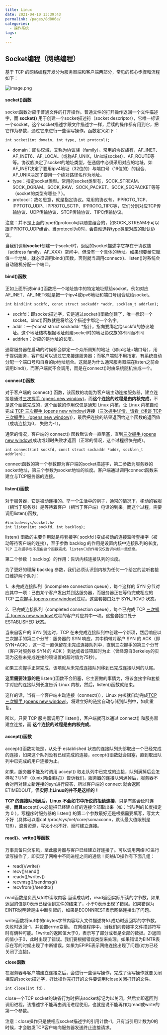 ```yaml
---
title: Linux
date: 2021-04-10 13:39:43
permalink: /pages/8d806e/
categories:
  - 操作系统
tags:
  - 
---
```

## Socket编程（网络编程）

基于 TCP 的网络编程开发分为服务器端和客户端两部分，常见的核心步骤和流程如下：

![image.png](https://img.xiaoyou66.com/2021/04/12/8c3c74a6f808e.png)

#### socket()函数

socket函数对应于普通文件的打开操作。普通文件的打开操作返回一个文件描述字，而 **socket()** 用于创建一个socket描述符（socket descriptor），它唯一标识一个socket。这个socket描述字跟文件描述字一样，后续的操作都有用到它，把它作为参数，通过它来进行一些读写操作。函数定义如下：

```text
int socket(int domain, int type, int protocol);
```

- domain：即协议域，又称为协议族（family）。常用的协议族有，AF_INET、AF_INET6、AF_LOCAL（或称AF_UNIX，Unix域socket）、AF_ROUTE等等。协议族决定了socket的地址类型，在通信中必须采用对应的地址，如AF_INET决定了要用ipv4地址（32位的）与端口号（16位的）的组合、AF_UNIX决定了要用一个绝对路径名作为地址。
- type：指定socket类型。常用的socket类型有，SOCK_STREAM、SOCK_DGRAM、SOCK_RAW、SOCK_PACKET、SOCK_SEQPACKET等等（socket的类型有哪些？）。
- protocol：故名思意，就是指定协议。常用的协议有，IPPROTO_TCP、IPPTOTO_UDP、IPPROTO_SCTP、IPPROTO_TIPC等，它们分别对应TCP传输协议、UDP传输协议、STCP传输协议、TIPC传输协议。

注意：并不是上面的type和protocol可以随意组合的，如SOCK_STREAM不可以跟IPPROTO_UDP组合。当protocol为0时，会自动选择type类型对应的默认协议。

当我们调用**socket**创建一个socket时，返回的socket描述字它存在于协议族（address family，AF_XXX）空间中，但没有一个具体的地址。如果想要给它赋值一个地址，就必须调用bind()函数，否则就当调用connect()、listen()时系统会自动随机分配一个端口。

#### bind()函数

正如上面所说bind()函数把一个地址族中的特定地址赋给socket。例如对应AF_INET、AF_INET6就是把一个ipv4或ipv6地址和端口号组合赋给socket。

```text
int bind(int sockfd, const struct sockaddr *addr, socklen_t addrlen);
```

- sockfd：即socket描述字，它是通过socket()函数创建了，唯一标识一个socket。bind()函数就是将给这个描述字绑定一个名字。
- addr：一个const struct sockaddr *指针，指向要绑定给sockfd的协议地址。这个地址结构根据地址创建socket时的地址协议族的不同而不同
- addrlen：对应的是地址的长度。

通常服务器在启动的时候都会绑定一个众所周知的地址（如ip地址+端口号），用于提供服务，客户就可以通过它来接连服务器；而客户端就不用指定，有系统自动分配一个端口号和自身的ip地址组合。这就是为什么通常服务器端在listen之前会调用bind()，而客户端就不会调用，而是在connect()时由系统随机生成一个。

#### connect()函数

对于客户端的 connect() 函数，该函数的功能为客户端主动连接服务器，建立连接是通过[三次握手 (opens new window)](http://blog.csdn.net/tennysonsky/article/details/45622395)，而**这个连接的过程是由内核完成**，不是这个函数完成的，这个函数的作用仅仅是通知 Linux 内核，让 Linux 内核自动完成 [TCP 三次握手 (opens new window)](http://blog.csdn.net/tennysonsky/article/details/45622395)连接（[三次握手详情，请看《浅谈 TCP 三次握手》 (opens new window)](http://blog.csdn.net/tennysonsky/article/details/45622395)），最后把连接的结果返回给这个函数的返回值（成功连接为0， 失败为-1）。

通常的情况，客户端的 connect() 函数默认会一直阻塞，直到[三次握手 (opens new window)](http://blog.csdn.net/tennysonsky/article/details/45622395)成功或超时失败才返回（正常的情况，这个过程很快完成）。

```text
int connect(int sockfd, const struct sockaddr *addr, socklen_t addrlen);
```

connect函数的第一个参数即为客户端的socket描述字，第二参数为服务器的socket地址，第三个参数为socket地址的长度。客户端通过调用connect函数来建立与TCP服务器的连接。

#### listen()函数

对于服务器，它是被动连接的。举一个生活中的例子，通常的情况下，移动的客服（相当于服务器）是等待着客户（相当于客户端）电话的到来。而这个过程，需要调用listen()函数。

```text
#include<sys/socket.h>
int listen(int sockfd, int backlog);
```

listen() 函数的主要作用就是将套接字( sockfd )变成被动的连接监听套接字（被动等待客户端的连接），至于参数 backlog 的作用是设置内核中连接队列的长度， `TCP 三次握手也不是由这个函数完成，listen()的作用仅仅告诉内核一些信息。`

第二个参数（ backlog）的作用：告诉内核连接队列的长度。

为了更好的理解 backlog 参数，我们必须认识到内核为任何一个给定的监听套接口维护两个队列：

1、未完成连接队列（incomplete connection queue），每个这样的 SYN 分节对应其中一项：已由某个客户发出并到达服务器，而服务器正在等待完成相应的 TCP [三次握手 (opens new window)](http://blog.csdn.net/tennysonsky/article/details/45622395)过程。这些套接口处于 SYN_RCVD 状态。

2、已完成连接队列（completed connection queue），每个已完成 TCP [三次握手 (opens new window)](http://blog.csdn.net/tennysonsky/article/details/45622395)过程的客户对应其中一项。这些套接口处于 ESTABLISHED 状态。

当来自客户的 SYN 到达时，TCP 在未完成连接队列中创建一个新项，然后响应以三次握手的第二个分节：服务器的 SYN 响应，其中稍带对客户 SYN 的 ACK（即SYN+ACK），这一项一直保留在未完成连接队列中，直到三次握手的第三个分节（客户对服务器 SYN 的 ACK ）到达或者该项超时为止（曾经源自Berkeley的实现为这些未完成连接的项设置的超时值为75秒）。

如果三次握手正常完成，该项就从未完成连接队列移到已完成连接队列的队尾。

**这里需要注意的是** listen()函数不会阻塞，它主要做的事情为，将该套接字和套接字对应的连接队列长度告诉 Linux 内核，然后，listen()函数就结束。

这样的话，当有一个客户端主动连接（connect()），Linux 内核就自动完成[TCP 三次握手 (opens new window)](http://blog.csdn.net/tennysonsky/article/details/45622395)，将建立好的链接自动存储到队列中，如此重复。

所以，只要 TCP 服务器调用了 listen()，客户端就可以通过 connect() 和服务器建立连接，而 **这个连接的过程是由内核完成**。

#### accept()函数

accept()函数功能是，从处于 established 状态的连接队列头部取出一个已经完成的连接，如果这个队列没有已经完成的连接，accept()函数就会阻塞，直到取出队列中已完成的用户连接为止。

如果，服务器不能及时调用 accept() 取走队列中已完成的连接，队列满掉后会怎样呢？UNP（《unix网络编程》）告诉我们，服务器的连接队列满掉后，服务器不会对再对建立新连接的syn进行应答，所以客户端的 connect 就会返回 ETIMEDOUT。**但实际上Linux的并不是这样的！**

**TCP 的连接队列满后，Linux 不会如书中所说的拒绝连接**，只是有些会延时连接，**而且**accept()未必能把已经建立好的连接全部取出来（如：当队列的长度指定为 0 ），写程序时服务器的 listen() 的第二个参数最好还是根据需要填写，写太大不好（具体可以看cat /proc/sys/net/core/somaxconn，默认最大值限制是 128），浪费资源，写太小也不好，延时建立连接。

#### read()、write()等函数

万事具备只欠东风，至此服务器与客户已经建立好连接了。可以调用网络I/O进行读写操作了，即实现了网咯中不同进程之间的通信！网络I/O操作有下面几组：

- read()/write()
- recv()/send()
- readv()/writev()
- recvmsg()/sendmsg()
- recvfrom()/sendto()

read函数是负责从fd中读取内容.当读成功时，read返回实际所读的字节数，如果返回的值是0表示已经读到文件的结束了，小于0表示出现了错误。如果错误为EINTR说明读是由中断引起的，如果是ECONNREST表示网络连接出了问题。

write函数将buf中的nbytes字节内容写入文件描述符fd.成功时返回写的字节数。失败时返回-1，并设置errno变量。 在网络程序中，当我们向套接字文件描述符写时有俩种可能。1)write的返回值大于0，表示写了部分或者是全部的数据。2)返回的值小于0，此时出现了错误。我们要根据错误类型来处理。如果错误为EINTR表示在写的时候出现了中断错误。如果为EPIPE表示网络连接出现了问题(对方已经关闭了连接)。

**close函数**

在服务器与客户端建立连接之后，会进行一些读写操作，完成了读写操作就要关闭相应的socket描述字，好比操作完打开的文件要调用fclose关闭打开的文件。

```text
int close(int fd);
```

close一个TCP socket的缺省行为时把该socket标记为以关闭，然后立即返回到调用进程。该描述字不能再由调用进程使用，也就是说不能再作为read或write的第一个参数。

注意：close操作只是使相应socket描述字的引用计数-1，只有当引用计数为0的时候，才会触发TCP客户端向服务器发送终止连接请求。



